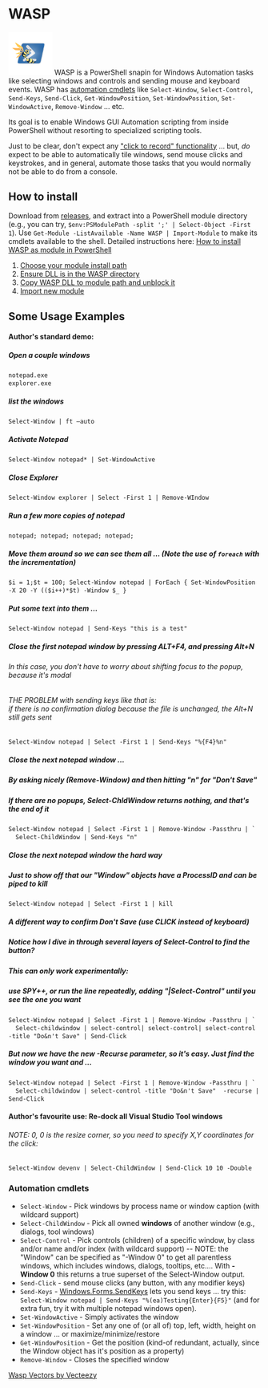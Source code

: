 # WASP
<img src="wasp.png" width="88"> WASP is a PowerShell snapin for Windows Automation tasks like selecting windows and controls and sending mouse and keyboard events. WASP has [automation cmdlets](#automation-cmdlets) like `Select-Window`, `Select-Control`, `Send-Keys`, `Send-Click`, `Get-WindowPosition`, `Set-WindowPosition`, `Set-WindowActive`, `Remove-Window` &hellip; etc.

Its goal is to enable Windows GUI Automation scripting from inside PowerShell without resorting to specialized scripting tools. 

Just to be clear, don't expect any ["click to record" functionality](https://www.macosxautomation.com/automator/features/virtual-user.html) &hellip; but, *do* expect to be able to automatically tile windows, send mouse clicks and keystrokes, and in general, automate those tasks that you would normally not be able to do from a console.

## How to install

Download from [releases](/releases), and extract into a PowerShell module directory (e.g., you can try, `$env:PSModulePath -split ';' | Select-Object -First 1`). Use `Get-Module -ListAvailable -Name WASP | Import-Module` to make its cmdlets available to the shell. Detailed instructions here: [How to install WASP as module in PowerShell](How_to_install_WASP_as_module_in_PowerShell.md)

 1. [Choose your module install path](How_to_install_WASP_as_module_in_PowerShell.md#step-1-choose-your-module-install-path)
 2. [Ensure DLL is in the WASP directory](How_to_install_WASP_as_module_in_PowerShell.md#step-2-ensure-dll-is-in-the-wasp-directory)
 3. [Copy WASP DLL to module path and unblock it](How_to_install_WASP_as_module_in_PowerShell.md#step-3-copy-wasp-dll-to-module-path-and-unblock-it)
 4. [Import new module](How_to_install_WASP_as_module_in_PowerShell.md#step-4-import-new-module)

## Some Usage Examples
#### Author's standard demo:

##### Open a couple windows
    notepad.exe
    explorer.exe
##### list the windows
    Select-Window | ft –auto
##### Activate Notepad
    Select-Window notepad* | Set-WindowActive
##### Close Explorer
    Select-Window explorer | Select -First 1 | Remove-WIndow
##### Run a few more copies of notepad
    notepad; notepad; notepad; notepad;
##### Move them around so we can see them all &hellip; (Note the use of `foreach` with the incrementation)
    $i = 1;$t = 100; Select-Window notepad | ForEach { Set-WindowPosition -X 20 -Y (($i++)*$t) -Window $_ }
##### Put some text into them &hellip;
    Select-Window notepad | Send-Keys "this is a test"
##### Close the first notepad window by pressing ALT+F4, and pressing Alt+N
###### In this case, you don't have to worry about shifting focus to the popup, because it's modal
###### THE PROBLEM with sending keys like that is:<br/>&Tab;&Tab;if there is no confirmation dialog because the file is unchanged, the Alt+N still gets sent
    Select-Window notepad | Select -First 1 | Send-Keys "%{F4}%n"
##### Close the next notepad window &hellip; 
##### By asking nicely (Remove-Window) and then hitting "n" for "Don't Save"
##### If there are no popups, Select-ChldWindow returns nothing, and that's the end of it
    Select-Window notepad | Select -First 1 | Remove-Window -Passthru | `
      Select-ChildWindow | Send-Keys "n"
##### Close the next notepad window the hard way 
##### Just to show off that our "Window" objects have a ProcessID and can be piped to kill
    Select-Window notepad | Select -First 1 | kill
##### A different way to confirm Don't Save (use CLICK instead of keyboard)
##### Notice how I dive in through several layers of Select-Control to find the button?
##### This can only work experimentally: 
##### use SPY++, or run the line repeatedly, adding "|Select-Control" until you see the one you want
    Select-Window notepad | Select -First 1 | Remove-Window -Passthru | `
      Select-childwindow | select-control| select-control| select-control -title "Do&n't Save" | Send-Click
##### But now we have the new -Recurse parameter, so it's easy.  Just find the window you want and &hellip;
    Select-Window notepad | Select -First 1 | Remove-Window -Passthru | `
      Select-childwindow | select-control -title "Do&n't Save"  -recurse | Send-Click

#### Author's favourite use: Re-dock all Visual Studio Tool windows

###### NOTE: 0, 0 is the resize corner, so you need to specify X,Y coordinates for the click:
    Select-Window devenv | Select-ChildWindow | Send-Click 10 10 -Double 


### Automation cmdlets
* `Select-Window` - Pick windows by process name or window caption (with wildcard support)
* `Select-ChildWindow` - Pick all owned **windows** of another window (e.g., dialogs, tool windows)
* `Select-Control` - Pick controls (children) of a specific window, by class and/or name and/or index (with wildcard support) -- NOTE: the "Window" can be specified as "-Window 0" to get all parentless windows, which includes windows, dialogs, tooltips, etc.&hellip; With **-Window 0** this returns a true superset of the Select-Window output.
* `Send-Click` - send mouse clicks (any button, with any modifier keys)
* `Send-Keys` - [Windows.Forms.SendKeys](http://msdn2.microsoft.com/en-us/library/system.windows.forms.sendkeys) lets you send keys &hellip; try this: `Select-Window notepad | Send-Keys "%(ea)Testing{Enter}{F5}"` (and for extra fun, try it with multiple notepad windows open).
* `Set-WindowActive` - Simply activates the window
* `Set-WindowPosition` - Set any one of (or all of) top, left, width, height on a window &hellip; or maximize/minimize/restore
* `Get-WindowPosition` - Get the position (kind-of redundant, actually, since the Window object has it's position as a property)
* `Remove-Window` - Closes the specified window

<a href="https://www.vecteezy.com/free-vector/wasp">Wasp Vectors by Vecteezy</a>
